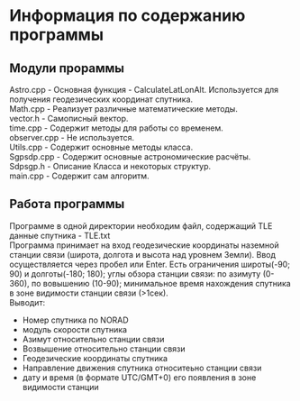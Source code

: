 # Информация по содержанию программы    
## Модули прораммы
Astro.cpp - Основная функция - CalculateLatLonAlt. Используется для получения геодезических координат спутника. </br>
Math.cpp - Реализует различные математические методы.    
vector.h - Самописный вектор.  
time.cpp - Содержит методы для работы со временем.  
observer.cpp - Не используется.  
Utils.cpp - Содержит основные методы класса.  
Sgpsdp.cpp - Содержит основные астрономические расчёты.  
Sdpsgp.h - Описание Класса и некоторых структур.  
main.cpp - Содержит сам алгоритм. 
</br>
## Работа программы
Программе в одной директории необходим файл, содержащий TLE данные спутника - TLE.txt    
Программа принимает на вход геодезические координаты наземной станции связи (широта, долгота и высота над уровнем Земли). Ввод осуществляется через пробел или Enter. Есть ограничения широты(-90; 90) и долготы(-180; 180); углы обзора станции связи: по азимуту (0-360), по вовышению (10-90); минимальное время нахождения спутника в зоне видимости станции связи (>1сек).  
Выводит: 
- Номер спутника по NORAD   
- модуль скорости спутника  
- Азимут относительно станции связи   
- Возвышение относительно станции связи
- Геодезические координаты спутника
- Направление движения спутника относитеьно станции связи  
- дату и время (в формате UTC/GMT+0) его появления в зоне видимости станции  


